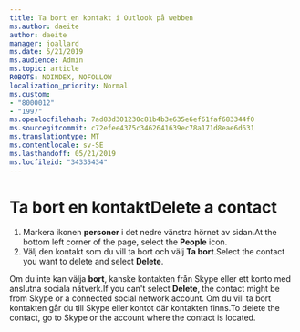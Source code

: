 ```yaml
---
title: Ta bort en kontakt i Outlook på webben
ms.author: daeite
author: daeite
manager: joallard
ms.date: 5/21/2019
ms.audience: Admin
ms.topic: article
ROBOTS: NOINDEX, NOFOLLOW
localization_priority: Normal
ms.custom:
- "8000012"
- "1997"
ms.openlocfilehash: 7ad83d301230c81b4b3e635e6ef61faf683344f0
ms.sourcegitcommit: c72efee4375c3462641639ec78a171d8eae6d631
ms.translationtype: MT
ms.contentlocale: sv-SE
ms.lasthandoff: 05/21/2019
ms.locfileid: "34335434"
---
```

# <a name="delete-a-contact"></a><span data-ttu-id="73143-102">Ta bort en kontakt</span><span class="sxs-lookup"><span data-stu-id="73143-102">Delete a contact</span></span>

1. <span data-ttu-id="73143-103">Markera ikonen **personer** i det nedre vänstra hörnet av sidan.</span><span class="sxs-lookup"><span data-stu-id="73143-103">At the bottom left corner of the page, select the **People** icon.</span></span>
2. <span data-ttu-id="73143-104">Välj den kontakt som du vill ta bort och välj **Ta bort**.</span><span class="sxs-lookup"><span data-stu-id="73143-104">Select the contact you want to delete and select **Delete**.</span></span>

<span data-ttu-id="73143-105">Om du inte kan välja **bort**, kanske kontakten från Skype eller ett konto med anslutna sociala nätverk.</span><span class="sxs-lookup"><span data-stu-id="73143-105">If you can't select **Delete**, the contact might be from Skype or a connected social network account.</span></span> <span data-ttu-id="73143-106">Om du vill ta bort kontakten går du till Skype eller kontot där kontakten finns.</span><span class="sxs-lookup"><span data-stu-id="73143-106">To delete the contact, go to Skype or the account where the contact is located.</span></span>
